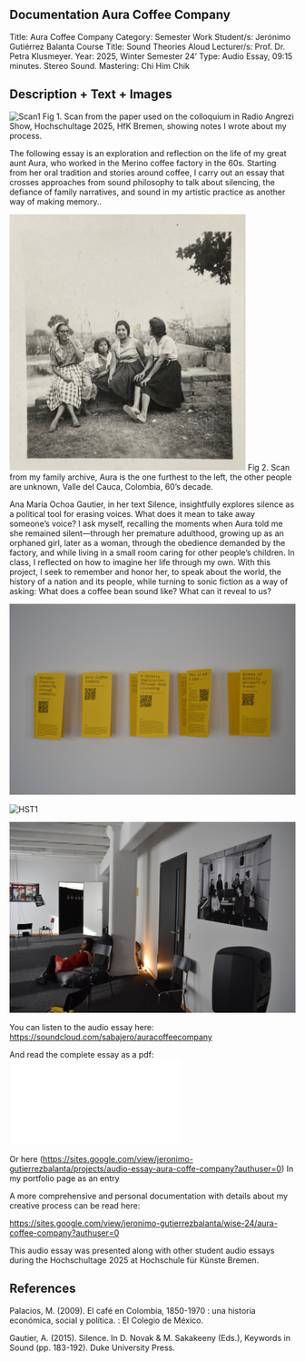 ## Documentation Aura Coffee Company

Title: Aura Coffee Company
Category: Semester Work
Student/s: Jerónimo Gutiérrez Balanta
Course Title: Sound Theories Aloud
Lecturer/s: Prof. Dr. Petra Klusmeyer.
Year: 2025, Winter Semester 24’
Type: Audio Essay, 09:15 minutes. Stereo Sound. Mastering: Chi Him Chik

## Description + Text + Images

![Scan1](scan1_printed_essay_1.jpg)  Fig 1. Scan from the paper used on the colloquium in Radio Angrezi Show, Hochschultage 2025, HfK Bremen, showing notes I wrote about my process.

The following essay is an exploration and reflection on the life of my great aunt Aura, who worked in the Merino coffee factory in the 60s. Starting from her oral tradition and stories around coffee, I carry out an essay that crosses approaches from sound philosophy to talk about silencing, the defiance of family narratives, and sound in my artistic practice as another way of making memory.. 

![Aura Portrait](photo_aura_sisters.png) Fig 2. Scan from my family archive, Aura is the one furthest to the left, the other people are unknown, Valle del Cauca, Colombia, 60’s decade.

Ana María Ochoa Gautier, in her text Silence, insightfully explores silence as a political tool for erasing voices. What does it mean to take away someone’s voice? I ask myself, recalling the moments when Aura told me she remained silent—through her premature adulthood, growing up as an orphaned girl, later as a woman, through the obedience demanded by the factory, and while living in a small room caring for other people’s children. In class, I reflected on how to imagine her life through my own. With this project, I seek to remember and honor her, to speak about the world, the history of a nation and its people, while turning to sonic fiction as a way of asking: What does a coffee bean sound like? What can it reveal to us?

![HST](HST_25_06.JPG)

![HST1](HST_25_00.JPG)

![HST2](HST_25_05.JPG)

You can listen to the audio essay here: https://soundcloud.com/sabajero/auracoffeecompany

And read the complete essay as a pdf: ![Essay PDF](essay_pdf_aura_coffee_company.pdf)

Or here (https://sites.google.com/view/jeronimo-gutierrezbalanta/projects/audio-essay-aura-coffe-company?authuser=0) In my portfolio page as an entry

A more comprehensive and personal documentation with details about my creative process can be read here:

https://sites.google.com/view/jeronimo-gutierrezbalanta/wise-24/aura-coffee-company?authuser=0 


This audio essay was presented along with other student audio essays during the Hochschultage 2025 at Hochschule für Künste Bremen.

## References

Palacios, M. (2009). El café en Colombia, 1850-1970 : una historia económica, social y política. : El Colegio de México.

Gautier, A. (2015). Silence. In D. Novak & M. Sakakeeny (Eds.), Keywords in Sound (pp. 183-192). Duke University Press.
